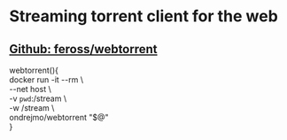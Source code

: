 # Streaming torrent client for the web
## [Github: feross/webtorrent](https://github.com/feross/webtorrent)
webtorrent(){  
  docker run -it --rm \  
    --net host \  
    -v `pwd`:/stream \  
    -w /stream \  
    ondrejmo/webtorrent "$@"  
}  
